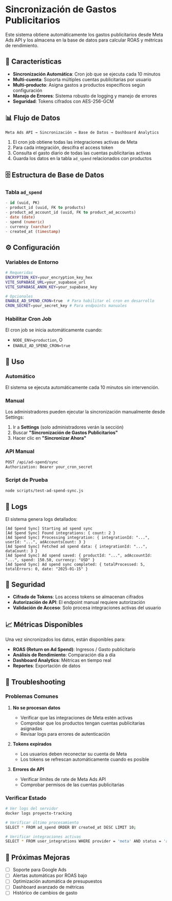 # Sincronización de Gastos Publicitarios

Este sistema obtiene automáticamente los gastos publicitarios desde Meta Ads API y los almacena en la base de datos para calcular ROAS y métricas de rendimiento.

## 🚀 Características

- **Sincronización Automática**: Cron job que se ejecuta cada 10 minutos
- **Multi-cuenta**: Soporta múltiples cuentas publicitarias por usuario
- **Multi-producto**: Asigna gastos a productos específicos según configuración
- **Manejo de Errores**: Sistema robusto de logging y manejo de errores
- **Seguridad**: Tokens cifrados con AES-256-GCM

## 📊 Flujo de Datos

```
Meta Ads API → Sincronización → Base de Datos → Dashboard Analytics
```

1. El cron job obtiene todas las integraciones activas de Meta
2. Para cada integración, descifra el access token
3. Consulta el gasto diario de todas las cuentas publicitarias activas
4. Guarda los datos en la tabla `ad_spend` relacionados con productos

## 🗄️ Estructura de Base de Datos

### Tabla `ad_spend`
```sql
- id (uuid, PK)
- product_id (uuid, FK to products)
- product_ad_account_id (uuid, FK to product_ad_accounts)
- date (date)
- spend (numeric)
- currency (varchar)
- created_at (timestamp)
```

## ⚙️ Configuración

### Variables de Entorno

```bash
# Requeridas
ENCRYPTION_KEY=your_encryption_key_hex
VITE_SUPABASE_URL=your_supabase_url
VITE_SUPABASE_ANON_KEY=your_supabase_key

# Opcionales
ENABLE_AD_SPEND_CRON=true  # Para habilitar el cron en desarrollo
CRON_SECRET=your_secret_key # Para endpoints manuales
```

### Habilitar Cron Job

El cron job se inicia automáticamente cuando:
- `NODE_ENV=production`, O
- `ENABLE_AD_SPEND_CRON=true`

## 🔧 Uso

### Automático
El sistema se ejecuta automáticamente cada 10 minutos sin intervención.

### Manual
Los administradores pueden ejecutar la sincronización manualmente desde Settings:

1. Ir a **Settings** (solo administradores verán la sección)
2. Buscar **"Sincronización de Gastos Publicitarios"**
3. Hacer clic en **"Sincronizar Ahora"**

### API Manual
```bash
POST /api/ad-spend/sync
Authorization: Bearer your_cron_secret
```

### Script de Prueba
```bash
node scripts/test-ad-spend-sync.js
```

## 📝 Logs

El sistema genera logs detallados:

```
[Ad Spend Sync] Starting ad spend sync
[Ad Spend Sync] Found integrations: { count: 2 }
[Ad Spend Sync] Processing integration: { integrationId: "...", userId: "...", adAccountsCount: 3 }
[Ad Spend Sync] Fetched ad spend data: { integrationId: "...", dataCount: 3 }
[Ad Spend Sync] Ad spend saved: { productId: "...", adAccountId: "...", spend: 150.50, currency: "USD" }
[Ad Spend Sync] Ad spend sync completed: { totalProcessed: 5, totalErrors: 0, date: "2025-01-15" }
```

## 🔐 Seguridad

- **Cifrado de Tokens**: Los access tokens se almacenan cifrados
- **Autorización de API**: El endpoint manual requiere autorización
- **Validación de Acceso**: Solo procesa integraciones activas del usuario

## 📈 Métricas Disponibles

Una vez sincronizados los datos, están disponibles para:

- **ROAS (Return on Ad Spend)**: Ingresos / Gasto publicitario
- **Análisis de Rendimiento**: Comparación día a día
- **Dashboard Analytics**: Métricas en tiempo real
- **Reportes**: Exportación de datos

## 🐛 Troubleshooting

### Problemas Comunes

1. **No se procesan datos**
   - Verificar que las integraciones de Meta estén activas
   - Comprobar que los productos tengan cuentas publicitarias asignadas
   - Revisar logs para errores de autenticación

2. **Tokens expirados**
   - Los usuarios deben reconectar su cuenta de Meta
   - Los tokens se refrescan automáticamente cuando es posible

3. **Errores de API**
   - Verificar límites de rate de Meta Ads API
   - Comprobar permisos de las cuentas publicitarias

### Verificar Estado

```bash
# Ver logs del servidor
docker logs proyecto-tracking

# Verificar último procesamiento
SELECT * FROM ad_spend ORDER BY created_at DESC LIMIT 10;

# Verificar integraciones activas
SELECT * FROM user_integrations WHERE provider = 'meta' AND status = 'active';
```

## 🚀 Próximas Mejoras

- [ ] Soporte para Google Ads
- [ ] Alertas automáticas por ROAS bajo
- [ ] Optimización automática de presupuestos
- [ ] Dashboard avanzado de métricas
- [ ] Histórico de cambios de gasto 